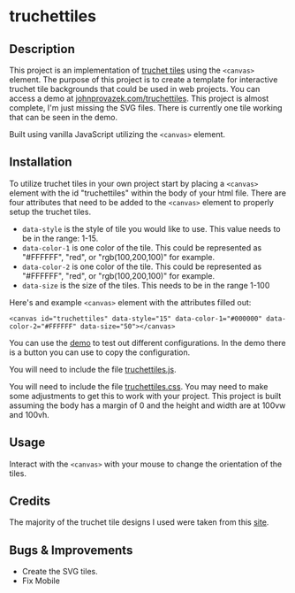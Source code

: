 # truchettiles

## Description

This project is an implementation of [truchet tiles](https://en.wikipedia.org/wiki/Truchet_tiles) using the `<canvas>` element. The purpose of this project is to create a template for interactive truchet tile backgrounds that could be used in web projects. You can access a demo at [johnprovazek.com/truchettiles](https://www.johnprovazek.com/truchettiles/). This project is almost complete, I'm just missing the SVG files. There is currently one tile working that can be seen in the demo.

Built using vanilla JavaScript utilizing the `<canvas>` element.

## Installation

To utilize truchet tiles in your own project start by placing a `<canvas>` element with the id "truchettiles" within the body of your html file. There are four attributes that need to be added to the `<canvas>` element to properly setup the truchet tiles.

- `data-style` is the style of tile you would like to use. This value needs to be in the range: 1-15.
- `data-color-1` is one color of the tile. This could be represented as "#FFFFFF", "red", or "rgb(100,200,100)" for example. 
- `data-color-2` is one color of the tile. This could be represented as "#FFFFFF", "red", or "rgb(100,200,100)" for example. 
- `data-size` is the size of the tiles. This needs to be in the range 1-100

Here's and example `<canvas>` element with the attributes filled out:
```
<canvas id="truchettiles" data-style="15" data-color-1="#000000" data-color-2="#FFFFFF" data-size="50"></canvas>
```
You can use the [demo](https://www.johnprovazek.com/truchettiles/) to test out different configurations. In the demo there is a button you can use to copy the configuration.

You will need to include the file [truchettiles.js](./js/truchettiles.js).

You will need to include the file [truchettiles.css](./css/truchettiles.css). You may need to make some adjustments to get this to work with your project. This project is built assuming the body has a margin of 0 and the height and width are at 100vw and 100vh.

## Usage

Interact with the `<canvas>` with your mouse to change the orientation of the tiles.

## Credits

The majority of the truchet tile designs I used were taken from this [site](http://arearugscarpet.blogspot.com/2014/04/the-curse-of-truchets-tiles.html).

## Bugs & Improvements

- Create the SVG tiles.
- Fix Mobile
